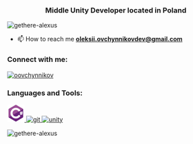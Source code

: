 <h3 align="center">Middle Unity Developer located in Poland</h3>

<p align="left"> <img src="https://komarev.com/ghpvc/?username=gethere-alexus&label=Profile%20views&color=0e75b6&style=flat" alt="gethere-alexus" /> </p>

- 📫 How to reach me **oleksii.ovchynnikovdev@gmail.com**

<h3 align="left">Connect with me:</h3>
<p align="left">
<a href="https://linkedin.com/in/oovchynnikov" target="blank"><img align="center" src="https://raw.githubusercontent.com/rahuldkjain/github-profile-readme-generator/master/src/images/icons/Social/linked-in-alt.svg" alt="oovchynnikov" height="30" width="40" /></a>
</p>

<h3 align="left">Languages and Tools:</h3>
<p align="left"> <a href="https://www.w3schools.com/cs/" target="_blank" rel="noreferrer"> <img src="https://raw.githubusercontent.com/devicons/devicon/master/icons/csharp/csharp-original.svg" alt="csharp" width="40" height="40"/> </a> <a href="https://git-scm.com/" target="_blank" rel="noreferrer"> <img src="https://www.vectorlogo.zone/logos/git-scm/git-scm-icon.svg" alt="git" width="40" height="40"/> </a> <a href="https://unity.com/" target="_blank" rel="noreferrer"> <img src="https://www.vectorlogo.zone/logos/unity3d/unity3d-icon.svg" alt="unity" width="40" height="40"/> </a> </p>

<p><img align="center" src="https://github-readme-streak-stats.herokuapp.com/?user=gethere-alexus&theme=highcontrast" alt="gethere-alexus" /></p>
